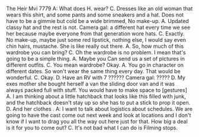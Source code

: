 The Heir
Mvi 7779
A: What does H. wear?
C. Dresses like an old woman that wears this shirt, and some pants and some sneakers and a hat. Does not have to be a gimmie but cold be a wide brimmed, No make-up.
A. Updated classy hat and the rest is not.
Camera gal: a different hat every time we see her because maybe everyone from that generation wore hats.
C. Exactly.  No make-up, maybe just some red lipstick, nothing else, I would say even chin hairs, mustache.  She is like really out there. 
A. So, how much of this wardrobe you can bring?
C. Oh the wardrobe is no problem. I  mean that's going to be a simple thing.
A. Maybe you  Can send us a set of pictures in different outfits. 
C. You mean wardrobe? Okay.
A. You go in character on different dates. So won't wear the same thing every day. That would be wonderful.
C.  Okay.
D. Have an RV  with 7 ??????
Camera gal: ?????
D. My exes mother she bought herself a van the sliding door van and it was always packed full with stuff. You would  have to make space to [gestures]
A. I am thinking about a little hatchback that looks like this filled with junk, and the hatchback  doesn't stay up so she has to put a stick to prop it open.
D. And her clothes .
A: I want to talk about logistics about schedules.  We are going to have the cast come out next week and look at locations and I don't know if I want to drag you all the way out here just for that. How big a deal is it for you to come out?
C. It's not bad what I can do is 
Filming stops.

